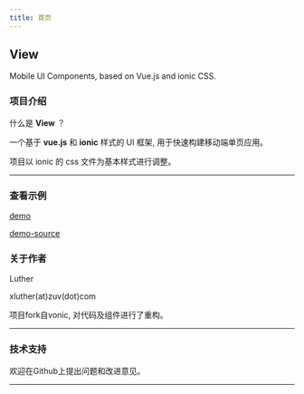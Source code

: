 ```yaml
---
title: 首页
---
```


## <div class="code-name">View</div>

<div class="code-desc">
  Mobile UI Components, based on Vue.js and ionic CSS.
</div>

### 项目介绍

什么是 **View** ？

一个基于 **vue.js** 和 **ionic** 样式的 UI 框架, 用于快速构建移动端单页应用。

<p class="tip">
  项目以 ionic 的 css 文件为基本样式进行调整。
</p>

<hr/>

### 查看示例

[demo](http://www.zuv.cc/view/demo/index.html)

[demo-source](http://www.zuv.cc/view/demo-src.zip)

### 关于作者

Luther 

xluther(at)zuv(dot)com

<p class="tip">
  项目fork自vonic, 对代码及组件进行了重构。
</p>

<hr/>

### 技术支持

欢迎在Github上提出问题和改进意见。

<hr/>


